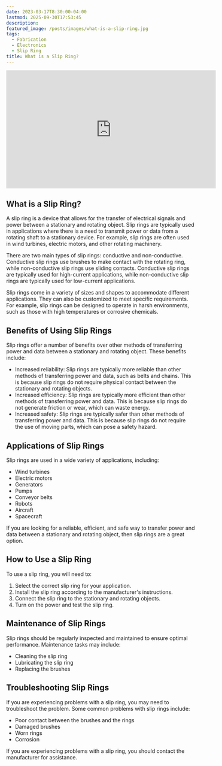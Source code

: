 ```yaml
---
date: 2023-03-17T8:30:00-04:00
lastmod: 2025-09-30T17:53:45
description:
featured_image: /posts/images/what-is-a-slip-ring.jpg
tags:
  - Fabrication
  - Electronics
  - Slip Ring
title: What is a Slip Ring?
---
```


<div class="iframe-16-9-container">
<iframe class="youTubeIframe" width="560" height="315" src="https://www.youtube.com/embed/dKRbTwEVEsQ?rel=0" title="YouTube video player" frameborder="0" allow="accelerometer; autoplay; clipboard-write; encrypted-media; gyroscope; picture-in-picture; web-share" referrerpolicy="strict-origin-when-cross-origin" allowfullscreen></iframe>
</div>

## What is a Slip Ring?

A slip ring is a device that allows for the transfer of electrical signals and power between a stationary and rotating object. Slip rings are typically used in applications where there is a need to transmit power or data from a rotating shaft to a stationary device. For example, slip rings are often used in wind turbines, electric motors, and other rotating machinery.

There are two main types of slip rings: conductive and non-conductive. Conductive slip rings use brushes to make contact with the rotating ring, while non-conductive slip rings use sliding contacts. Conductive slip rings are typically used for high-current applications, while non-conductive slip rings are typically used for low-current applications.

Slip rings come in a variety of sizes and shapes to accommodate different applications. They can also be customized to meet specific requirements. For example, slip rings can be designed to operate in harsh environments, such as those with high temperatures or corrosive chemicals.

## Benefits of Using Slip Rings

Slip rings offer a number of benefits over other methods of transferring power and data between a stationary and rotating object. These benefits include:

- Increased reliability: Slip rings are typically more reliable than other methods of transferring power and data, such as belts and chains. This is because slip rings do not require physical contact between the stationary and rotating objects.
- Increased efficiency: Slip rings are typically more efficient than other methods of transferring power and data. This is because slip rings do not generate friction or wear, which can waste energy.
- Increased safety: Slip rings are typically safer than other methods of transferring power and data. This is because slip rings do not require the use of moving parts, which can pose a safety hazard.

## Applications of Slip Rings

Slip rings are used in a wide variety of applications, including:

- Wind turbines
- Electric motors
- Generators
- Pumps
- Conveyor belts
- Robots
- Aircraft
- Spacecraft

If you are looking for a reliable, efficient, and safe way to transfer power and data between a stationary and rotating object, then slip rings are a great option.

## How to Use a Slip Ring

To use a slip ring, you will need to:

1. Select the correct slip ring for your application.
2. Install the slip ring according to the manufacturer's instructions.
3. Connect the slip ring to the stationary and rotating objects.
4. Turn on the power and test the slip ring.

## Maintenance of Slip Rings

Slip rings should be regularly inspected and maintained to ensure optimal performance. Maintenance tasks may include:

- Cleaning the slip ring
- Lubricating the slip ring
- Replacing the brushes

## Troubleshooting Slip Rings

If you are experiencing problems with a slip ring, you may need to troubleshoot the problem. Some common problems with slip rings include:

- Poor contact between the brushes and the rings
- Damaged brushes
- Worn rings
- Corrosion

If you are experiencing problems with a slip ring, you should contact the manufacturer for assistance.
